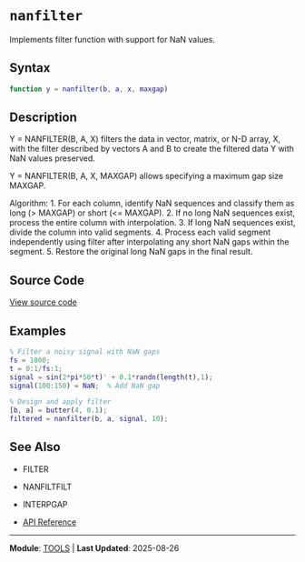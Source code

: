 # `nanfilter`

Implements filter function with support for NaN values.

## Syntax

```matlab
function y = nanfilter(b, a, x, maxgap)
```

## Description

Y = NANFILTER(B, A, X) filters the data in vector, matrix, or N-D array, X, with the filter described by vectors A and B to create the filtered data Y with NaN values preserved.

Y = NANFILTER(B, A, X, MAXGAP) allows specifying a maximum gap size MAXGAP.

Algorithm: 1. For each column, identify NaN sequences and classify them as long (> MAXGAP) or short (<= MAXGAP). 2. If no long NaN sequences exist, process the entire column with interpolation. 3. If long NaN sequences exist, divide the column into valid segments. 4. Process each valid segment independently using filter after interpolating any short NaN gaps within the segment. 5. Restore the original long NaN gaps in the final result.

## Source Code

[View source code](https://github.com/BSICoS/biosigmat/tree/main/src/tools/nanfilter.m)

## Examples

```matlab
% Filter a noisy signal with NaN gaps
fs = 1000;
t = 0:1/fs:1;
signal = sin(2*pi*50*t)' + 0.1*randn(length(t),1);
signal(100:150) = NaN;  % Add NaN gap

% Design and apply filter
[b, a] = butter(4, 0.1);
filtered = nanfilter(b, a, signal, 10);
```

## See Also

- FILTER
- NANFILTFILT
- INTERPGAP

- [API Reference](../index.md)

---

**Module**: [TOOLS](index.md) | **Last Updated**: 2025-08-26
